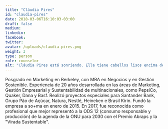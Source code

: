 ```yaml
---
title: "Cláudia Pires"
id: "claudia-pires"
date: 2018-03-06T16:10:03-03:00
draft: false
medium:
linkedin:
facebook:
twitter:
avatar: /uploads/claudia-pires.png
weight: 3
type: person
role: counselor
alt: "Cláudia Pires está sonriendo. Ella tiene cabellos lisos encima de los hombros"
---
```


Posgrado en Marketing en Berkeley, con MBA en Negocios y en Gestión Sostenible. Experiencia de 20 años desarrollada en las áreas de Marketing, Gestión Empresarial y Sustentabilidad de multinacionales, como PepsiCo, Quaker, Dana y Basf. Realizó proyectos especiales para Santander Bank, Grupo Pão de Açúcar, Natura, Nestlé, Heineken e Brasil Kirin.
Fundó la empresa a so+ma en enero de 2015. En 2017, fue reconocida como profesional que mejor representó a la ODS 12 (consumo responsable y producción) de la agenda de la ONU para 2030 con el Premio Abraps y la "Virada Sustentable".

